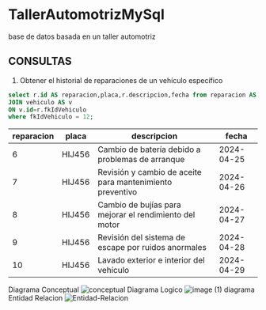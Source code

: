 # TallerAutomotrizMySql
base de datos basada en un taller automotriz

## CONSULTAS
   
1. Obtener el historial de reparaciones de un vehículo específico
 
 ```sql
select r.id AS reparacion,placa,r.descripcion,fecha from reparacion AS r
JOIN vehiculo AS v
ON v.id=r.fkIdVehiculo
where fkIdVehiculo = 12;
 ```
| reparacion | placa  | descripcion                                                | fecha      |
|------------|--------|------------------------------------------------------------|------------|
|          6 | HIJ456 | Cambio de batería debido a problemas de arranque           | 2024-04-25 |
|          7 | HIJ456 | Revisión y cambio de aceite para mantenimiento preventivo  | 2024-04-26 |
|          8 | HIJ456 | Cambio de bujías para mejorar el rendimiento del motor     | 2024-04-27 |
|          9 | HIJ456 | Revisión del sistema de escape por ruidos anormales        | 2024-04-28 |
|         10 | HIJ456 | Lavado exterior e interior del vehículo                    | 2024-04-29 |


Diagrama Conceptual
![conceptual](https://github.com/user-attachments/assets/a7535e4b-29c8-43f7-a022-992b3b10f4f8)
Diagrama Logico
![image (1)](https://github.com/user-attachments/assets/7aafff08-6983-4dca-a497-fabcb77c16f5)
diagrama Entidad Relacion
![Entidad-Relacion](https://github.com/user-attachments/assets/5afa303b-1027-41a5-9b21-5a22b9e44879)
